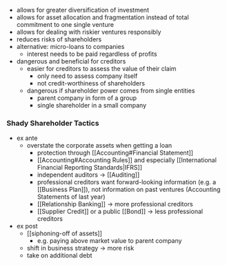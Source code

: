 
- allows for greater diversification of investment
- allows for asset allocation and fragmentation instead of total commitment to one single venture
- allows for dealing with riskier ventures responsibly
- reduces risks of shareholders
- alternative: micro-loans to companies
	- interest needs to be paid regardless of profits
- dangerous and beneficial for creditors
	- easier for creditors to assess the value of their claim
		- only need to assess company itself
		- not credit-worthiness of shareholders
	- dangerous if shareholder power comes from single entities
		- parent company in form of a group
		- single shareholder in a small company

### Shady Shareholder Tactics
- ex ante
	- overstate the corporate assets when getting a loan
		- protection through [[Accounting#Financial Statement]] 
		- [[Accounting#Accounting Rules]] and especially [[International Financial Reporting Standards|IFRS]]
		- independent auditors -> [[Auditing]]
		- professional creditors want forward-looking information (e.g. a [[Business Plan]]), not information on past ventures (Accounting Statements of last year)
		- [[Relationship Banking]] -> more professional creditors
		- [[Supplier Credit]] or a public [[Bond]] -> less professional creditors
- ex post 
	- [[siphoning-off of assets]]
		- e.g. paying above market value to parent company
	- shift in business strategy -> more risk
	- take on additional debt